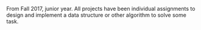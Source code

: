 From Fall 2017, junior year. All projects have been individual assignments to design and implement a data structure or other algorithm to
solve some task.
